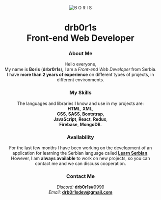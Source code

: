<div align="center">
  <img src="https://i.imgur.com/F9R8RBT.jpg" alt="B O R I S"></img>
</div>

<h1 align="center">drb0r1s<br>Front-end Web Developer</h1>

<h3 align="center">About Me</h3>

<p align="center">
Hello everyone,<br>
My name is <b>Boris</b> (<b>drbr0r1s</b>), I am a <i>Front-end Web Developer</i> from Serbia.<br>
I have <b>more than 2 years of experience</b> on different types of projects, in different environments.
</p>

<h3 align="center">My Skills</h3>

<p align="center">
The languages and libraries I know and use in my projects are:<br>
<b>HTML</b>, <b>XML</b>,<br>
<b>CSS</b>, <b>SASS</b>, <b>Bootstrap</b>,<br>
<b>JavaScript</b>, <b>React</b>, <b>Redux</b>,<br>
<b>Firebase</b>, <b>MongoDB</b>. 
</p>

<h3 align="center">Availability</h3>

<p align="center">
For the last few months I have been working on the development of an application for learning the Serbian language called <a href="https://github.com/StrahinjaLukic03/LearnSerbian"><b>Learn Serbian</b></a>. However, I am <b>always available</b> to work on new projects, so you can contact me and we can discuss cooperation.
</p>

<h3 align="center">Contact Me</h3>

<p align="center">
<i>Discord:</i> <b>drb0r1s</b>#9999<br>
<i>Email:</i> <a href="mailto:drb0r1sdev@gmail.com"><b>drb0r1sdev@gmail.com</b></a>
</p>
